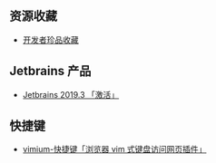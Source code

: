
## 资源收藏
- [开发者珍品收藏](/devops/dev-tools/开发者珍品收藏.md)

## Jetbrains 产品

- [Jetbrains 2019.3 「激活」](/devops/dev-tools/2019.3最新激活方法.md)

## 快捷键

- [vimium-快捷键「浏览器 vim 式键盘访问网页插件」](/devops/dev-tools/vimium-快捷键.md)